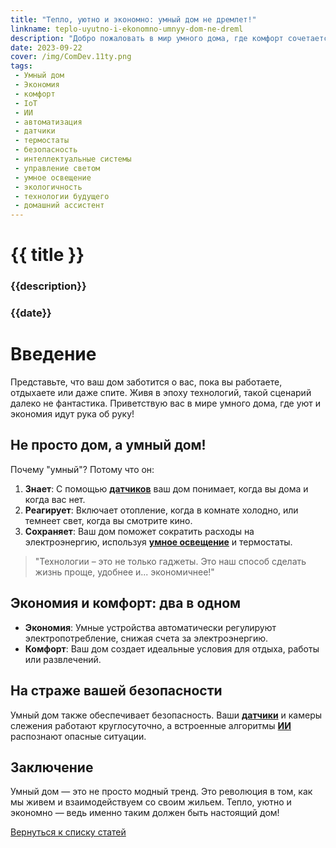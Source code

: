 ```yaml
---
title: "Тепло, уютно и экономно: умный дом не дремлет!"
linkname: teplo-uyutno-i-ekonomno-umnyy-dom-ne-dreml
description: "Добро пожаловать в мир умного дома, где комфорт сочетается с экономией, а технологии работают в вашу пользу даже когда вы спите."
date: 2023-09-22
cover: /img/ComDev.11ty.png
tags: 
 - Умный дом
 - Экономия
 - комфорт
 - IoT
 - ИИ
 - автоматизация
 - датчики
 - термостаты
 - безопасность
 - интеллектуальные системы
 - управление светом
 - умное освещение
 - экологичность
 - технологии будущего
 - домашний ассистент
---
```


# {{ title }}
### {{description}}
### {{date}}

# Введение

Представьте, что ваш дом заботится о вас, пока вы работаете, отдыхаете или даже спите. Живя в эпоху технологий, такой сценарий далеко не фантастика. Приветствую вас в мире умного дома, где уют и экономия идут рука об руку!

## Не просто дом, а умный дом!

Почему "умный"? Потому что он:

1. **Знает**: С помощью **[датчиков](/)** ваш дом понимает, когда вы дома и когда вас нет.
1. **Реагирует**: Включает отопление, когда в комнате холодно, или темнеет свет, когда вы смотрите кино.
1. **Сохраняет**: Ваш дом поможет сократить расходы на электроэнергию, используя **[умное освещение](/)** и термостаты.

> "Технологии – это не только гаджеты. Это наш способ сделать жизнь проще, удобнее и... экономичнее!"

## Экономия и комфорт: два в одном

 * **Экономия**: Умные устройства автоматически регулируют электропотребление, снижая счета за электроэнергию.
 * **Комфорт**: Ваш дом создает идеальные условия для отдыха, работы или развлечений.

## На страже вашей безопасности

Умный дом также обеспечивает безопасность. Ваши **[датчики](/)** и камеры слежения работают круглосуточно, а встроенные алгоритмы **[ИИ](/)** распознают опасные ситуации.

## Заключение

Умный дом — это не просто модный тренд. Это революция в том, как мы живем и взаимодействуем со своим жильем. Тепло, уютно и экономно — ведь именно таким должен быть настоящий дом!

[Вернуться к списку статей](/)